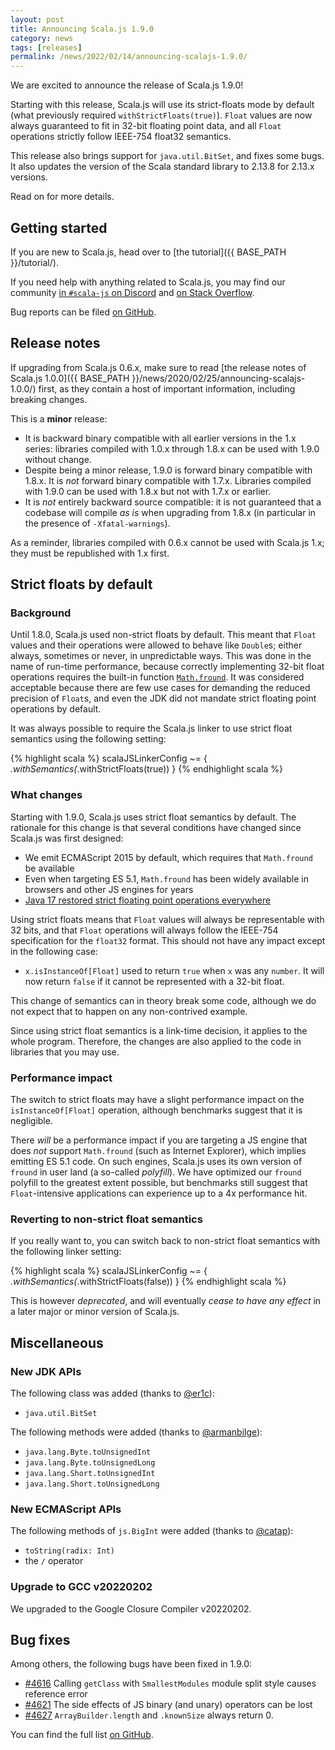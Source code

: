 ```yaml
---
layout: post
title: Announcing Scala.js 1.9.0
category: news
tags: [releases]
permalink: /news/2022/02/14/announcing-scalajs-1.9.0/
---
```



We are excited to announce the release of Scala.js 1.9.0!

Starting with this release, Scala.js will use its strict-floats mode by default (what previously required `withStrictFloats(true)`).
`Float` values are now always guaranteed to fit in 32-bit floating point data, and all `Float` operations strictly follow IEEE-754 float32 semantics.

This release also brings support for `java.util.BitSet`, and fixes some bugs.
It also updates the version of the Scala standard library to 2.13.8 for 2.13.x versions.

Read on for more details.

<!--more-->

## Getting started

If you are new to Scala.js, head over to [the tutorial]({{ BASE_PATH }}/tutorial/).

If you need help with anything related to Scala.js, you may find our community [in `#scala-js` on Discord](https://discord.com/invite/scala) and [on Stack Overflow](https://stackoverflow.com/questions/tagged/scala.js).

Bug reports can be filed [on GitHub](https://github.com/scala-js/scala-js/issues).

## Release notes

If upgrading from Scala.js 0.6.x, make sure to read [the release notes of Scala.js 1.0.0]({{ BASE_PATH }}/news/2020/02/25/announcing-scalajs-1.0.0/) first, as they contain a host of important information, including breaking changes.

This is a **minor** release:

* It is backward binary compatible with all earlier versions in the 1.x series: libraries compiled with 1.0.x through 1.8.x can be used with 1.9.0 without change.
* Despite being a minor release, 1.9.0 is forward binary compatible with 1.8.x. It is *not* forward binary compatible with 1.7.x. Libraries compiled with 1.9.0 can be used with 1.8.x but not with 1.7.x or earlier.
* It is *not* entirely backward source compatible: it is not guaranteed that a codebase will compile *as is* when upgrading from 1.8.x (in particular in the presence of `-Xfatal-warnings`).

As a reminder, libraries compiled with 0.6.x cannot be used with Scala.js 1.x; they must be republished with 1.x first.

## Strict floats by default

### Background

Until 1.8.0, Scala.js used non-strict floats by default.
This meant that `Float` values and their operations were allowed to behave like `Double`s; either always, sometimes or never, in unpredictable ways.
This was done in the name of run-time performance, because correctly implementing 32-bit float operations requires the built-in function [`Math.fround`](https://developer.mozilla.org/en-US/docs/Web/JavaScript/Reference/Global_Objects/Math/fround).
It was considered acceptable because there are few use cases for demanding the reduced precision of `Float`s, and even the JDK did not mandate strict floating point operations by default.

It was always possible to require the Scala.js linker to use strict float semantics using the following setting:

{% highlight scala %}
scalaJSLinkerConfig ~= { _.withSemantics(_.withStrictFloats(true)) }
{% endhighlight scala %}

### What changes

Starting with 1.9.0, Scala.js uses strict float semantics by default.
The rationale for this change is that several conditions have changed since Scala.js was first designed:

* We emit ECMAScript 2015 by default, which requires that `Math.fround` be available
* Even when targeting ES 5.1, `Math.fround` has been widely available in browsers and other JS engines for years
* [Java 17 restored strict floating point operations everywhere](https://openjdk.java.net/jeps/306)

Using strict floats means that `Float` values will always be representable with 32 bits, and that `Float` operations will always follow the IEEE-754 specification for the `float32` format.
This should not have any impact except in the following case:

* `x.isInstanceOf[Float]` used to return `true` when `x` was any `number`. It will now return `false` if it cannot be represented with a 32-bit float.

This change of semantics can in theory break some code, although we do not expect that to happen on any non-contrived example.

Since using strict float semantics is a link-time decision, it applies to the whole program.
Therefore, the changes are also applied to the code in libraries that you may use.

### Performance impact

The switch to strict floats may have a slight performance impact on the `isInstanceOf[Float]` operation, although benchmarks suggest that it is negligible.

There *will* be a performance impact if you are targeting a JS engine that does *not* support `Math.fround` (such as Internet Explorer), which implies emitting ES 5.1 code.
On such engines, Scala.js uses its own version of `fround` in user land (a so-called *polyfill*).
We have optimized our `fround` polyfill to the greatest extent possible, but benchmarks still suggest that `Float`-intensive applications can experience up to a 4x performance hit.

### Reverting to non-strict float semantics

If you really want to, you can switch back to non-strict float semantics with the following linker setting:

{% highlight scala %}
scalaJSLinkerConfig ~= { _.withSemantics(_.withStrictFloats(false)) }
{% endhighlight scala %}

This is however *deprecated*, and will eventually *cease to have any effect* in a later major or minor version of Scala.js.

## Miscellaneous

### New JDK APIs

The following class was added (thanks to [@er1c](https://github.com/er1c)):

* `java.util.BitSet`

The following methods were added (thanks to [@armanbilge](https://github.com/armanbilge)):

* `java.lang.Byte.toUnsignedInt`
* `java.lang.Byte.toUnsignedLong`
* `java.lang.Short.toUnsignedInt`
* `java.lang.Short.toUnsignedLong`

### New ECMAScript APIs

The following methods of `js.BigInt` were added (thanks to [@catap](https://github.com/catap)):

* `toString(radix: Int)`
* the `/` operator

### Upgrade to GCC v20220202

We upgraded to the Google Closure Compiler v20220202.

## Bug fixes

Among others, the following bugs have been fixed in 1.9.0:

* [#4616](https://github.com/scala-js/scala-js/issues/4616) Calling `getClass` with `SmallestModules` module split style causes reference error
* [#4621](https://github.com/scala-js/scala-js/issues/4621) The side effects of JS binary (and unary) operators can be lost
* [#4627](https://github.com/scala-js/scala-js/issues/4627) `ArrayBuilder.length` and `.knownSize` always return 0.

You can find the full list [on GitHub](https://github.com/scala-js/scala-js/issues?q=is%3Aissue+milestone%3Av1.9.0+is%3Aclosed).

